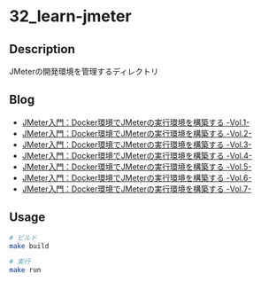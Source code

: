 # 32_learn-jmeter

## Description

JMeterの開発環境を管理するディレクトリ

## Blog

- [JMeter入門：Docker環境でJMeterの実行環境を構築する -Vol.1-](https://yossi-note.com/introduction-to-jmeter-build-a-jmeter-execution-environment-in-docker-environment-vol-1/)
- [JMeter入門：Docker環境でJMeterの実行環境を構築する -Vol.2-](https://yossi-note.com/introduction-to-jmeter-build-a-jmeter-execution-environment-in-docker-environment-vol-2/)
- [JMeter入門：Docker環境でJMeterの実行環境を構築する -Vol.3-](https://yossi-note.com/introduction-to-jmeter-build-a-jmeter-execution-environment-in-docker-environment-vol-3/)
- [JMeter入門：Docker環境でJMeterの実行環境を構築する -Vol.4-](https://yossi-note.com/introduction-to-jmeter-build-a-jmeter-execution-environment-in-docker-environment-vol-4/)
- [JMeter入門：Docker環境でJMeterの実行環境を構築する -Vol.5-](https://yossi-note.com/introduction-to-jmeter-build-a-jmeter-execution-environment-in-docker-environment-vol-5/)
- [JMeter入門：Docker環境でJMeterの実行環境を構築する -Vol.6-](https://yossi-note.com/introduction-to-jmeter-build-a-jmeter-execution-environment-in-docker-environment-vol-6/)
- [JMeter入門：Docker環境でJMeterの実行環境を構築する -Vol.7-](https://yossi-note.com/introduction-to-jmeter-build-a-jmeter-execution-environment-in-docker-environment-vol-7/)

## Usage

```sh
# ビルド
make build

# 実行
make run
```
